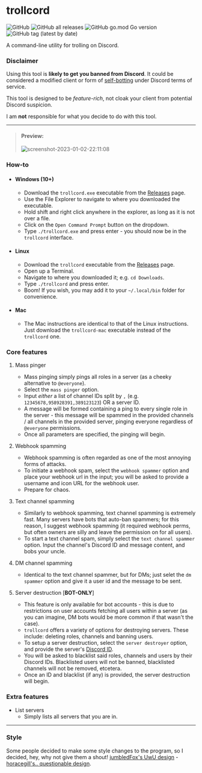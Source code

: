 # trollcord

![GitHub](https://img.shields.io/github/license/jibstack64/trollcord)
![GitHub all releases](https://img.shields.io/github/downloads/jibstack64/trollcord/total)
![GitHub go.mod Go version](https://img.shields.io/github/go-mod/go-version/jibstack64/trollcord)
![GitHub tag (latest by date)](https://img.shields.io/github/v/tag/jibstack64/trollcord)

A command-line utility for trolling on Discord.

### Disclaimer

Using this tool is **likely to get you banned from Discord**. It could be considered a modified client or form of [self-botting](https://support.discord.com/hc/en-us/articles/115002192352-Automated-user-accounts-self-bots-) under Discord terms of service.

This tool is designed to be *feature-rich*, not cloak your client from potential Discord suspicion.

I am **not** responsible for what you decide to do with this tool.

---

> #### Preview:
> ![screenshot-2023-01-02-22:11:08](https://user-images.githubusercontent.com/107510599/210281379-286192ea-455c-4cf6-940e-282abe5ea702.png)

### How-to

- #### **Windows (10+)**
    - Download the `trollcord.exe` executable from the [Releases](https://github.com/jibstack64/trollcord/releases) page.
    - Use the File Explorer to navigate to where you downloaded the executable.
    - Hold shift and right click anywhere in the explorer, as long as it is not over a file.
    - Click on the `Open Command Prompt` button on the dropdown.
    - Type `./trollcord.exe` and press enter - you should now be in the `trollcord` interface.
- #### **Linux**
    - Download the `trollcord` executable from the [Releases](https://github.com/jibstack64/trollcord/releases) page.
    - Open up a Terminal.
    - Navigate to where you downloaded it; e.g. `cd Downloads`.
    - Type `./trollcord` and press enter.
    - Boom! If you wish, you may add it to your `~/.local/bin` folder for convenience.
- #### **Mac**
    - The Mac instructions are identical to that of the Linux instructions. Just download the `trollcord-mac` executable instead of the `trollcord` one.

### Core features
1. Mass pinger
    - Mass pinging simply pings all roles in a server (as a cheeky alternative to `@everyone`).
    - Select the `mass pinger` option.
    - Input *either* a list of channel IDs split by `,` (e.g. `12345678,958928391,389123123`) OR a server ID.
    - A message will be formed containing a ping to every single role in the server - this message will be spammed in the provided channels / all channels in the provided server, pinging everyone regardless of `@everyone` permissions.
    - Once all parameters are specified, the pinging will begin.

2. Webhook spamming
    - Webhook spamming is often regarded as one of the most annoying forms of attacks.
    - To initiate a webhook spam, select the `webhook spammer` option and place your webhook url in the input; you will be asked to provide a username and icon URL for the webhook user.
    - Prepare for chaos.

3. Text channel spamming
    - Similarly to webhook spamming, text channel spamming is extremely fast. Many servers have bots that auto-ban spammers; for this reason, I suggest webhook spamming (it required webhook perms, but often owners are silly and leave the permission on for all users).
    - To start a text channel spam, simply select the `text channel spammer` option. Input the channel's Discord ID and message content, and bobs your uncle.

4. DM channel spamming
    - Identical to the text channel spammer, but for DMs; just selet the `dm spammer` option and give it a user id and the message to be sent.

5. Server destruction [**BOT-ONLY**]
    - This feature is only available for bot accounts - this is due to restrictions on user accounts fetching all users within a server (as you can imagine, DM bots would be more common if that wasn't the case).
    - `trollcord` offers a variety of options for destroying servers. These include: deleting roles, channels and banning users.
    - To setup a server destruction, select the `server destroyer` option, and provide the server's [Discord ID](https://www.remote.tools/remote-work/how-to-find-discord-id).
    - You will be asked to blacklist said roles, channels and users by their Discord IDs. Blacklisted users will not be banned, blacklisted channels will not be removed, etcetera.
    - Once an ID and blacklist (if any) is provided, the server destruction will begin.

### Extra features
- List servers
    - Simply lists all servers that you are in.

---

### Style
Some people decided to make some style changes to the program, so I decided, hey, why not give them a shout! [jumbledFox's UwU design](https://github.com/jumbledFox/twollcowd) - [horacegill's.. questionable design](https://github.com/horacegill/trollcord).
